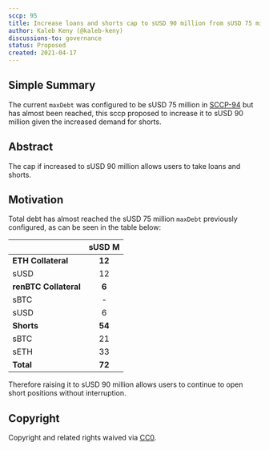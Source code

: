 ```yaml
---
sccp: 95
title: Increase loans and shorts cap to sUSD 90 million from sUSD 75 million
author: Kaleb Keny (@kaleb-keny)
discussions-to: governance
status: Proposed
created: 2021-04-17
---
```


<!--You can leave these HTML comments in your merged SCCP and delete the visible duplicate text guides, they will not appear and may be helpful to refer to if you edit it again. This is the suggested template for new SCCPs. Note that an SCCP number will be assigned by an editor. When opening a pull request to submit your SCCP, please use an abbreviated title in the filename, `sccp-draft_title_abbrev.md`. The title should be 44 characters or less.-->

## Simple Summary

<!--"If you can't explain it simply, you don't understand it well enough." Provide a simplified and layman-accessible explanation of the SCCP.-->

The current `maxDebt` was configured to be sUSD 75 million in [SCCP-94](https://sips.synthetix.io/SCCP/sccp-94) but has almost been reached, this sccp proposed to increase it to sUSD 90 million given the increased demand for shorts.

## Abstract

<!--A short (~200 word) description of the variable change proposed.-->

The cap if increased to sUSD 90 million allows users to take loans and shorts.

## Motivation

<!--The motivation is critical for SCCPs that want to update variables within Synthetix. It should clearly explain why the existing variable is not incentive aligned. SCCP submissions without sufficient motivation may be rejected outright.-->

Total debt has almost reached the sUSD 75 million `maxDebt` previously configured, as can be seen in the table below:

|                       | **sUSD M** |
| --------------------- | :--------: |
| **ETH Collateral**    |   **12**   |
| sUSD                  |     12     |
| **renBTC Collateral** |   **6**    |
| sBTC                  |     -      |
| sUSD                  |     6      |
| **Shorts**            |   **54**   |
| sBTC                  |     21     |
| sETH                  |     33     |
| **Total**             |   **72**   |


Therefore raising it to sUSD 90 million allows users to continue to open short positions without interruption.


## Copyright

Copyright and related rights waived via [CC0](https://creativecommons.org/publicdomain/zero/1.0/).

